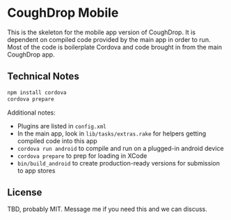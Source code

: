# CoughDrop Mobile

This is the skeleton for the mobile app version of CoughDrop. It is dependent on compiled
code provided by the main app in order to run. Most of the code is boilerplate 
Cordova and code brought in from the main CoughDrop app.

## Technical Notes

```bash
npm install cordova
cordova prepare
```

Additional notes:

- Plugins are listed in `config.xml`
- In the main app, look in `lib/tasks/extras.rake` for helpers getting compiled code into this app
- `cordova run android` to compile and run on a plugged-in android device
- `cordova prepare` to prep for loading in XCode
- `bin/build_android` to create production-ready versions for submission to app stores

## License

TBD, probably MIT. Message me if you need this and we can discuss.